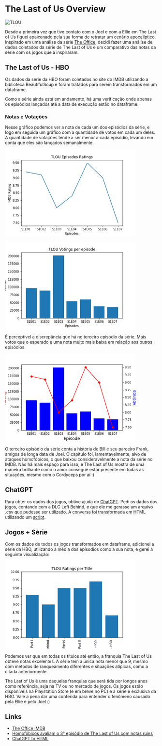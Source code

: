 
# The Last of Us Overview

![TLOU](https://assets-prd.ignimgs.com/2023/01/16/tloucompare-blogroll-1673872504044.jpeg)

Desde a primeira vez que tive contato com o Joel e com a Ellie em The Last of Us fiquei apaixonado pela sua forma de retratar um cenário apocalíptico. Inspirado em uma análise da série [The Office](https://github.com/cesargaglioni/TheOfficeIMDB), decidi fazer uma análise de dados coletados da série de The Last of Us e um comparativo das notas da série com os jogos que a inspiraram.

## The Last of Us - HBO

Os dados da série da HBO foram coletados no site do IMDB utilizando a biblioteca BeautifulSoup e foram tratados para serem transformados em um dataframe.

Como a série ainda está em andamento, há uma verificação onde apenas os episódios lançados até a data de execução estão no dataframe.

### Notas e Votações

Nesse gráfico podemos ver a nota de cada um dos episódios da série, e logo em seguida um gráfico com a quantidade de votos em cada um deles. A quantidade de votações tende a ser menor a cada episódio, levando em conta que eles são lançados semanalmente.

![notas](graphs/episodes_ratings.png)

![votacoes](graphs/episodes_votings.png)

É perceptível a discrepância que há no terceiro episódio da série. Mais votos que o esperado e uma nota muito mais baixa em relação aos outros episódios.

![notas e votacoes](graphs/episodes_ratings_votings.png)

O terceiro episódio da série conta a história de Bill e seu parceiro Frank, amigos de longa data de Joel. O capítulo foi, lamentavelmente, alvo de ataques homofóbicos, o que baixou consideravelmente a nota da série no IMDB. Não há mais espaço para isso, e The Last of Us mostra de uma maneira brilhante como o amor consegue estar presente em todas as situações, mesmo com o Cordyceps por aí :) 

## ChatGPT

Para obter os dados dos jogos, obtive ajuda do [ChatGPT](https://chat.openai.com/). Pedi os dados dos jogos, contando com a DLC Left Behind, e que ele me gerasse um arquivo .csv que pudesse ser utilizado. A conversa foi transformada em HTML utilizando um [script](https://github.com/jcubic/chat-gpt).

## Jogos + Série

Com os dados de todos os jogos transformados em dataframe, adicionei a série da HBO, utilizando a média dos epísodios como a sua nota, e gerei a seguinte visualização:

![notas por titulo](graphs/titles_ratings.png)

Podemos ver que em todas os títulos até então, a franquia The Last of Us obteve notas excelentes. A série tem a única nota menor que 9, mesmo com métodos de ranqueamento diferentes e situações atípicas, como a citada anteriormente.

The Last of Us é uma daquelas franquias que será tida por longos anos como referência, seja na TV ou no mercado de jogos. Os jogos estão disponíveis na Playstation Store (e em breve no PC) e a série é exclusiva da HBO. Vale a pena dar uma conferida para entender o fenômeno causado pela Ellie e pelo Joel :)


## Links

 - [The Office IMDB](https://github.com/cesargaglioni/TheOfficeIMDB)
 - [Homofóbicos avaliam o 3° episódio de The Last of Us com notas ruins](https://www.tecmundo.com.br/voxel/260124-homofobicos-avaliam-3-episodio-the-last-of-us-notas-ruins.htm)
 - [ChatGPT to HTML](https://github.com/jcubic/chat-gpt)



